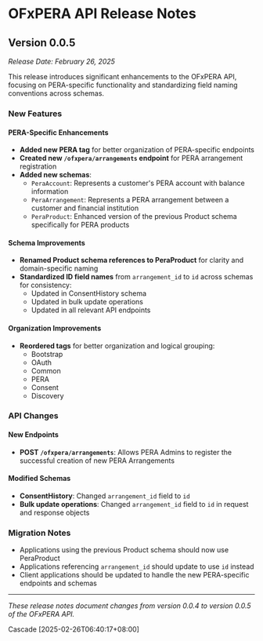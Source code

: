 # OFxPERA API Release Notes

## Version 0.0.5

*Release Date: February 26, 2025*

This release introduces significant enhancements to the OFxPERA API, focusing on PERA-specific functionality and standardizing field naming conventions across schemas.

### New Features

#### PERA-Specific Enhancements
- **Added new PERA tag** for better organization of PERA-specific endpoints
- **Created new `/ofxpera/arrangements` endpoint** for PERA arrangement registration
- **Added new schemas**:
  - `PeraAccount`: Represents a customer's PERA account with balance information
  - `PeraArrangement`: Represents a PERA arrangement between a customer and financial institution
  - `PeraProduct`: Enhanced version of the previous Product schema specifically for PERA products

#### Schema Improvements
- **Renamed Product schema references to PeraProduct** for clarity and domain-specific naming
- **Standardized ID field names** from `arrangement_id` to `id` across schemas for consistency:
  - Updated in ConsentHistory schema
  - Updated in bulk update operations
  - Updated in all relevant API endpoints

#### Organization Improvements
- **Reordered tags** for better organization and logical grouping:
  - Bootstrap
  - OAuth
  - Common
  - PERA
  - Consent
  - Discovery

### API Changes

#### New Endpoints
- **POST `/ofxpera/arrangements`**: Allows PERA Admins to register the successful creation of new PERA Arrangements

#### Modified Schemas
- **ConsentHistory**: Changed `arrangement_id` field to `id`
- **Bulk update operations**: Changed `arrangement_id` field to `id` in request and response objects

### Migration Notes
- Applications using the previous Product schema should now use PeraProduct
- Applications referencing `arrangement_id` should update to use `id` instead
- Client applications should be updated to handle the new PERA-specific endpoints and schemas

---

*These release notes document changes from version 0.0.4 to version 0.0.5 of the OFxPERA API.*

Cascade [2025-02-26T06:40:17+08:00]

